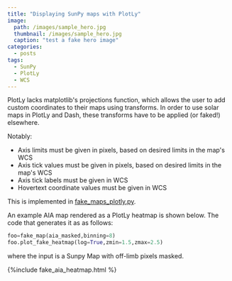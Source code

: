 ```yaml
---
title: "Displaying SunPy maps with PlotLy"
image: 
  path: /images/sample_hero.jpg
  thumbnail: /images/sample_hero.jpg
  caption: "test a fake hero image"
categories:
  - posts
tags:
  - SunPy
  - PlotLy
  - WCS
---
```


PlotLy lacks matplotlib's projections function, which allows the user to add custom coordinates to their maps using transforms. In order to use solar maps in PlotLy and Dash, these transforms have to be applied (or faked!) elsewhere.  

Notably:
- Axis limits must be given in pixels, based on desired limits in the map's WCS
- Axis tick values must be given in pixels, based on desired limits in the map's WCS
- Axis tick labels must be given in WCS
- Hovertext coordinate values must be given in WCS

This is implemented in [fake_maps_plotly.py](https://raw.githubusercontent.com/elastufka/solar_all_purpose/main/fake_maps_plotly.py). 

An example AIA map rendered as a PlotLy heatmap is shown below. The code that generates it as as follows:

```python
foo=fake_map(aia_masked,binning=8)
foo.plot_fake_heatmap(log=True,zmin=1.5,zmax=2.5)
```

where the input is a Sunpy Map with off-limb pixels masked.

{%include fake_aia_heatmap.html %}
